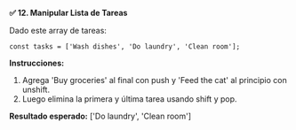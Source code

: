 <strong>✅ 12. Manipular Lista de Tareas</strong>

Dado este array de tareas:
```
const tasks = ['Wash dishes', 'Do laundry', 'Clean room'];
```

<strong>Instrucciones:</strong>  
1. Agrega 'Buy groceries' al final con push y 'Feed the cat' al principio con unshift.
2. Luego elimina la primera y última tarea usando shift y pop.

<strong>Resultado esperado:</strong>  ['Do laundry', 'Clean room']
